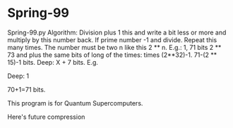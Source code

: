 # Spring-99
Spring-99.py
Algorithm: Division plus 1 this and write a bit less or more and multiply by this number back. If prime number -1 and divide. Repeat this many times. The number must be two n like this 2 ** n. E.g.: 1, 71 bits 2 ** 73 and plus the same bits of long of the times: times (2**32)-1. 71-(2 ** 15)-1 bits. Deep: X + 7 bits. E.g.

Deep: 1

70+1=71 bits.

This program is for Quantum Supercomputers.

Here's future compression
